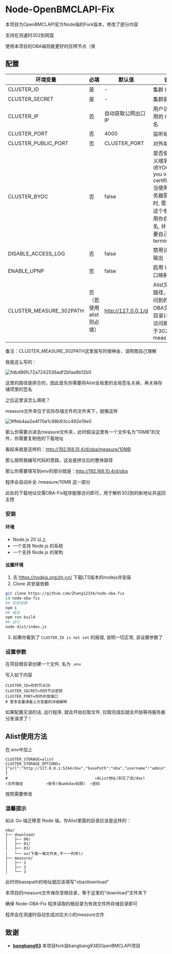 # Node-OpenBMCLAPI-Fix
本项目为OpenBMCLAPI官方Node端的Fork版本，修改了部分内容

支持在测速时302到网盘

使用本项目的OBA端将能更好的压榨节点（笑

## 配置

| 环境变量                | 必填 | 默认值          | 说明                                                                                                     |
|---------------------|----|--------------|--------------------------------------------------------------------------------------------------------|
| CLUSTER_ID          | 是  | -            | 集群 ID                                                                                                  |
| CLUSTER_SECRET      | 是  | -            | 集群密钥                                                                                                   |
| CLUSTER_IP          | 否  | 自动获取公网出口IP   | 用户访问时使用的 IP 或域名                                                                                        |
| CLUSTER_PORT        | 否  | 4000         | 监听端口                                                                                                   |
| CLUSTER_PUBLIC_PORT | 否  | CLUSTER_PORT | 对外端口                                                                                                   |
| CLUSTER_BYOC        | 否  | false        | 是否使用自定义域名, (BYOC=Bring you own certificate),当使用国内服务器需要备案时, 需要启用这个参数来使用你自己的域名, 并且你需要自己提供ssl termination |
| DISABLE_ACCESS_LOG  | 否  | false        | 禁用访问日志输出                                                                                               |
| ENABLE_UPNP         | 否  | false        | 启用 UPNP 端口映射                                                                                           |
| CLUSTER_MEASURE_302PATH | 否（若使用alist则必填）  | http://127.0.0.1/d        | Alist文件下载路径，需要访问到的目录为OBA文件存储目录(本地能访问即可，用于302 measure) |

备注：CLUSTER_MEASURE_302PATH这里我写的很神金，请照图自己理解

我是这么写的：

![fdbd86fc72a7242536adf2bfaa9b12b0](https://github.com/user-attachments/assets/97edc920-6142-4d65-ba31-650ff49de787)

这里的路径是拼合的，因此首先你需要将Alist全局里的全局签名关掉，再关掉存储项里的签名

之后这里该怎么填呢？

measure文件夹位于实际存储文件的文件夹下，就像这样

![9ffeb4aa2e4f70e1c98b93cc492e19e0](https://github.com/user-attachments/assets/4b31027e-1239-4ac2-9708-c7edb563c3b3)

那么你需要点进去measure文件夹，此时假设这里有一个文件名为“10MB”的文件，你需要复制他的下载地址

看起来就是这样的：http://192.168.10.4/d/oba/measure/10MB

那么按照我编写代码的思路，这会是拼合后的整体路径

那么你需要填写到env的部分就是：http://192.168.10.4/d/oba

程序会自动补全 /measure/10MB 这一部分

此处的下载地址仅需OBA-Fix程序能够访问即可，用于解析302到的新地址并返回主控

### 安装

#### 环境

- Node.js 20 以上
- 一个支持 Node.js 的系统
- 一个支持 Node.js 的架构

#### 设置环境

1. 去 <https://nodejs.org/zh-cn/> 下载LTS版本的nodejs并安装
2. Clone 并安装依赖

```bash
git clone https://github.com/Zhang12334/node-oba-fix
cd node-oba-fix
## 安装依赖
npm i
## 编译
npm run build
## 运行
node dist/index.js
```

3. 如果你看到了 `CLUSTER_ID is not set` 的报错, 说明一切正常, 该设置参数了

### 设置参数

在项目根目录创建一个文件, 名为 `.env`

写入如下内容

```env
CLUSTER_ID=你的节点ID
CLUSTER_SECRET=你的节点密钥
CLUSTER_PORT=你的开放端口
# 更多变量请看上方变量的详细解释
```

如果配置无误的话, 运行程序, 就会开始拉取文件, 拉取完成后就会开始等待服务器分发请求了！

## Alist使用方法
在.env中加上
```env
CLUSTER_STORAGE=alist
CLUSTER_STORAGE_OPTIONS={"url":"http://127.0.0.1:5244/dav","basePath":"oba","username":"admin","password":"admin" }
#                                      ↑AList地址(别忘了加/dav)         ↑文件路径          ↑账号(有webdav权限)  ↑密码
```
按照需要修改

### 温馨提示

如从 Go 端迁移至 Node 端，你Alist里面的目录应该是这样的：

```file_tree
oba/
├── download/
│   ├── 00/
│   ├── 01/
|   ├── 03/
│   └── xx(下面一堆文件夹,不一一列举)/
├── measure/
│   ├── 1
│   ├── 2
│   └── 3
```
此时你basepath的地址就应该填写"oba/download"

本项目的measure文件保存至根目录，等于这里的“download”文件夹下

确保 Node-OBA-Fix 程序读取的根目录为有效文件所存储目录即可

程序会在测速时自动生成对应大小的measure文件

## 致谢

- [**bangbang93**](https://github.com/bangbang93) 本项目fork自bangbang93的OpenBMCLAPI项目
